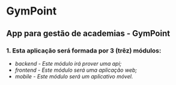 # **GymPoint**

## **App para gestão de academias - GymPoint**

### **1. Esta aplicação será formada por 3 (trêz) módulos:**

  - *backend - Este módulo irá prover uma api;*
  - *frontend - Este módulo será uma aplicação web;*
  - *mobile - Este módulo será um aplicativo móvel.*

